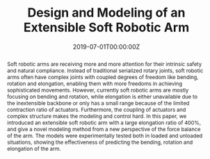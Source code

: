 ---
title: "Design and Modeling of an Extensible Soft Robotic Arm"
authors:
- Xiaojiao Chen
- Yaoxin Guo
- Dehao Duanmu
- Jianshu Zhou
- Wei zhang
- Zheng Wang
date: "2019-07-01T00:00:00Z"
doi: ""

# Schedule page publish date (NOT publication's date).
publishDate: "2019-07-01T00:00:00Z"

# Publication type.
# Legend: 0 = Uncategorized; 1 = Conference paper; 2 = Journal article;
# 3 = Preprint / Working Paper; 4 = Report; 5 = Book; 6 = Book section;
# 7 = Thesis; 8 = Patent
publication_types: ["2"]

# Publication name and optional abbreviated publication name.
publication: "IEEE Robotics and Automation Letters"
publication_short: "RA-L"

abstract: Soft robotic arms are receiving more and more attention for their intrinsic safety and natural compliance. Instead of traditional serialized rotary joints, soft robotic arms often have complex joints with coupled degrees of freedom like bending, rotation and elongation, enabling them with more freedoms in achieving sophisticated movements. However, currently soft robotic arms are mostly focusing on bending and rotation, while elongation is either unavailable due to the inextensible backbone or only has a small range because of the limited contraction ratio of actuators. Furthermore, the coupling of actuators and complex structure makes the modeling and control hard. In this paper, we introduced an extensible soft robotic arm with a large elongation ratio of 400%, and give a novel modeling method from a new perspective of the force balance of the arm. The models were experimentally tested both in loaded and unloaded situations, showing the effectiveness of predicting the bending, rotation and elongation of the arm.

# Summary. An optional shortened abstract.
summary: A novel kinematic modeling method of a soft continnum arm consisting of 6 bellows.

tags:
- RA-L
featured: false

links:
- name: "RA-L"
  url: "https://ieeexplore.ieee.org/document/8768062/"
url_pdf: publicationSrc/Design and Modeling of an Extensible Soft Robotic Arm.pdf
url_project: ''
url_video: videos/softArmVideo.mp4

# Featured image
# To use, add an image named `featured.jpg/png` to your page's folder. 
image:
  caption: 'Image credit: [**Unsplash**](https://unsplash.com/photos/jdD8gXaTZsc)'
  focal_point: ""
  preview_only: false

# Associated Projects (optional).
#   Associate this publication with one or more of your projects.
#   Simply enter your project's folder or file name without extension.
#   E.g. `internal-project` references `content/project/internal-project/index.md`.
#   Otherwise, set `projects: []`.
projects: 
- external-project

# Slides (optional).
#   Associate this publication with Markdown slides.
#   Simply enter your slide deck's filename without extension.
#   E.g. `slides: "example"` references `content/slides/example/index.md`.
#   Otherwise, set `slides: ""`.
slides: ""
---